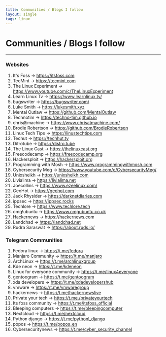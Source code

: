 ```yaml
---
title: Communities / Blogs I follow
layout: single
tags: linux
---
```


# Communities / Blogs I follow  
---

### Websites


  1. It's Foss -> https://itsfoss.com
  2. TecMint -> https://tecmint.com
  3. The Linux Experiment -> https://www.youtube.com/c/TheLinuxExperiment
  4. Learn Linux Tv -> https://www.learnlinux.tv/
  5. bugswriter -> https://bugswriter.com/
  6. Luke Smith -> https://lukesmith.xyz
  7. Mental Outlaw -> https://github.com/MentalOutlaw
  8. Technotim -> https://techno-tim.github.io
  9. chris@machine -> https://www.chrisatmachine.com/
  10. Brodie Robertson -> https://github.com/BrodieRobertson
  11. Linux Tech Tips -> https://linustechtips.com
  12. Techut -> https://techhut.tv
  13. Ditrotube -> https://distro.tube
  14. The Linux Cast -> https://thelinuxcast.org
  15. Freecodecamp -> https://freecodecamp.org
  16. Hackersploit -> https://hackersploit.org
  17. Programming with Mosh -> https://www.programmingwithmosh.com
  18. Cybersecurity Meg -> https://www.youtube.com/c/CybersecurityMeg/
  19. Unixsheikh -> https://unixsheikh.com
  20. Livialima -> https://livialima.net
  21. Joecollins -> https://www.ezeelinux.com/
  22. GeoHot -> https://geohot.com
  23. Jack Rhysider -> https://darknetdiaries.com
  24. ippsec -> https://ippsec.rocks
  25. Techlore -> https://www.techlore.tech
  26. omg!ubuntu -> https://www.omgubuntu.co.uk
  27. Hackernews -> https://hackernews.com
  28. Landchad -> https://landchad.net
  29. Rudra Saraswat -> https://about.ruds.io/


### Telegram Communities

  1. Fedora linux -> https://t.me/fedora
  2. Manjaro Community -> https://t.me/manjaro
  3. ArchLinux -> https://t.me/archlinuxgroup
  4. Kde neon -> https://t.me/kdeneon
  5. Linux for everyone community -> https://t.me/linux4everyone
  6. gentoogram -> https://t.me/gentoogram
  7. xda developers -> https://t.me/xdadevelopershub
  8. vmware -> https://t.me/vmwaregroup
  9. hackernews -> https://t.me/hackernewslive
  10. Private your tech -> https://t.me./privateyourtech
  11. Its foss community -> https://t.me/itsfoss_official
  12. Bleeping computers -> https://t.me/bleepingcomputer
  13. Nextcloud -> https://t.me/nextcloud
  14. Python django -> https://t.me/pythonl_django
  15. popos -> https://t.me/popos_en
  16. Cybersecuritynews -> https://t.me/cyber_security_channel  

<br/>
<br/>


